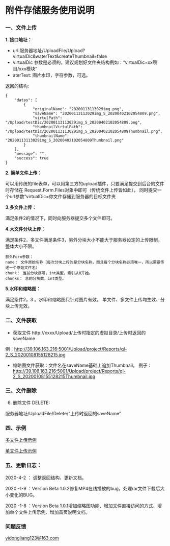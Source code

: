 ﻿

# 附件存储服务使用说明


### 一、文件上传
**1. 接口地址：**
- url:服务器地址/UploadFile/Upload?virtualDic&waterText&createThumbnail=false
- virtualDic 参数是必须的，建议规划好文件夹结构例如：“virtualDic=xx项目/xxx模块”
- aterText: 图片水印，字符参数，可选。

返回的结构:
```
{
	"datas": [
		{
			"originalName": "20200113113029img.png",
			"saveName": "20200113113029img_S_20200402102054809.png",
			"virtulPath": "/Upload/testDic/20200113113029img_S_20200402102054809.png",
			"thumbnailVirtulPath": "/Upload/testDic/20200113113029img_S_20200402102054809Thumbnail.png",
			"thumbnailName": "20200113113029img_S_20200402102054809Thumbnail.png"
		}
	],
	"message": "",
	"success": true
}
```
**2. 简单文件上传：**

可以用传统的file表单，可以用第三方的upload插件，只要满足提交到后台的文件时存储在 Request.Form.Files对象中即可（传统文件上传皆如此），
同时提交一个url参数“virtualDic=你文件存储到服务器的目标文件夹

**3.多文件上传：**

满足条件2的情况下，同时向服务器提交多个文件即可。

**4.大文件分块上传：**

满足条件2，多文件满足条件3，另外分块大小不能大于服务器设定的上传限制，整体大小不限。

  
```
额外Form参数：
name： 文件原始名称（每次分块上传的是分块名称，而且每个分块名称必须唯一，所以需要传递一个原始文件名）
chunk： 当前分块序号，int类型，索引从0开始。
chunks： 总的分块数，int类型。
```

**5.水印和缩略图：**

满足条件2，3 。水印和缩略图只针对图片有效。 单文件、多文件上传均生效、分块上传无效。
### 二、文件获取
- 获取文件 http://xxxx/Upload/上传时指定的虚拟目录/上传时返回的saveName

例：http://39.106.163.216:5001/Upload/project/Reports/ql-2_S_20200108155128215.jpg

- 缩略图文件获取：文件名在saveName基础上追加Thumbnail。
例子：http://39.106.163.216:5001/Upload/project/Reports/ql-2_S_20200108155128215Thumbnail.jpg

### 三、文件删除
6. 删除文件 DELETE: 

服务器地址/UploadFile/Delete/“上传时返回的saveName”

### 四、示例
[多文件上传示例](/Test.html)

[单文件上传示例](/UploadSingle.html)
### 五、更新日志：
2020-4-2 ： 调整返回结构，更新文档。

2020 -1-9 ：Version Beta 1.0.2修复MP4在线播放的bug，处理rar文件下载后大小变化的BUG。

2020 -1-8 ：Version Beta 1.0.1增加缩略图功能、增加文件直接访问的方式、增加单个文件上传示例、增加首页说明文档。

### 问题反馈
yidongliang123@163.com